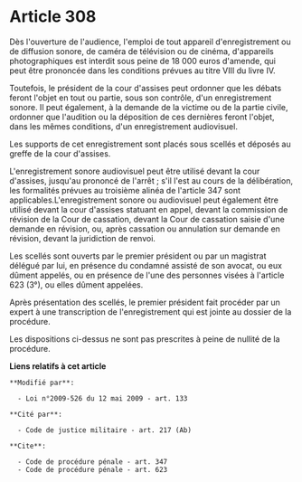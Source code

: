 # Article 308

Dès l'ouverture de l'audience, l'emploi de tout appareil d'enregistrement ou de diffusion sonore, de caméra de télévision ou
de cinéma, d'appareils photographiques est interdit sous peine de 18 000 euros d'amende, qui peut être prononcée dans les
conditions prévues au titre VIII du livre IV. 

Toutefois, le président de la cour d'assises peut ordonner que les débats feront l'objet en tout ou partie, sous son
contrôle, d'un enregistrement sonore. Il peut également, à la demande de la victime ou de la partie civile, ordonner que
l'audition ou la déposition de ces dernières feront l'objet, dans les mêmes conditions, d'un enregistrement audiovisuel. 

Les supports de cet enregistrement sont placés sous scellés et déposés au greffe de la cour d'assises.

L'enregistrement sonore audiovisuel peut être utilisé devant la cour d'assises, jusqu'au prononcé de l'arrêt ; s'il l'est au
cours de la délibération, les formalités prévues au troisième alinéa de l'article 347 sont applicables.L'enregistrement
sonore ou audiovisuel peut également être utilisé devant la cour d'assises statuant en appel, devant la commission de
révision de la Cour de cassation, devant la Cour de cassation saisie d'une demande en révision, ou, après cassation ou
annulation sur demande en révision, devant la juridiction de renvoi. 

Les scellés sont ouverts par le premier président ou par un magistrat délégué par lui, en présence du condamné assisté de son
avocat, ou eux dûment appelés, ou en présence de l'une des personnes visées à l'article 623 (3°), ou elles dûment appelées. 

Après présentation des scellés, le premier président fait procéder par un expert à une transcription de l'enregistrement qui
est jointe au dossier de la procédure. 

Les dispositions ci-dessus ne sont pas prescrites à peine de nullité de la procédure.

**Liens relatifs à cet article**

	**Modifié par**:

	  - Loi n°2009-526 du 12 mai 2009 - art. 133

	**Cité par**:

	  - Code de justice militaire - art. 217 (Ab)

	**Cite**:

	  - Code de procédure pénale - art. 347
	  - Code de procédure pénale - art. 623

